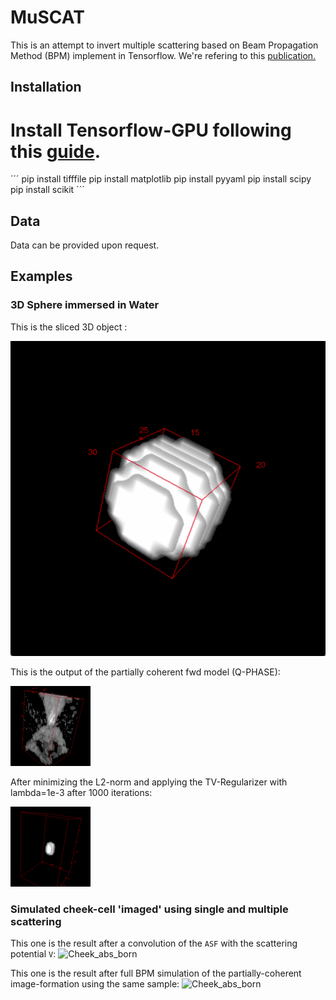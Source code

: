 # MuSCAT

This is an attempt to invert multiple scattering based on Beam Propagation Method (BPM) implement in Tensorflow. 
We're refering to this [publication.](http://www.focusonmicroscopy.org/2018/PDF/1094_Diederich.pdf)

## Installation 
# Install Tensorflow-GPU following this [guide](https://www.codingforentrepreneurs.com/blog/install-tensorflow-gpu-windows-cuda-cudnn/).
´´´
pip install tifffile 
pip install matplotlib
pip install pyyaml
pip install scipy
pip install scikit
´´´

## Data
Data can be provided upon request.

## Examples
### 3D Sphere immersed in Water
This is the sliced 3D object :

![3D GT](./images/sphere_gt.gif)

This is the output of the partially coherent fwd model (Q-PHASE):

![3D Meas](./images/sphere_meas.gif)

After minimizing the L2-norm and applying the TV-Regularizer with lambda=1e-3 after 1000 iterations:

![3D Meas](./images/sphere_rec.gif)

### Simulated cheek-cell 'imaged' using single and multiple scattering

This one is the result after a convolution of the `ASF` with the scattering potential `V`:
![Cheek_abs_born](./images/Cheek_abs_born.png)

This one is the result after full BPM simulation of the partially-coherent image-formation using the same sample:
![Cheek_abs_born](./images/Cheek_abs_bpm.png)